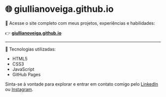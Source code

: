 # 🌐 giullianoveiga.github.io

🎯 Acesse o site completo com meus projetos, experiências e habilidades:

👉 [**giullianoveiga.github.io**](https://giullianoveiga.github.io)

---

📌 Tecnologias utilizadas:
- HTML5
- CSS3
- JavaScript
- GitHub Pages

Sinta-se à vontade para explorar e entrar em contato comigo pelo [LinkedIn](https://www.linkedin.com/in/giulliano-veiga) ou [Instagram](https://www.instagram.com/giullianoveiga).
